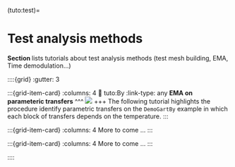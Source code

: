 (tuto:test)=
# Test analysis methods

**Section [](tuto:test)** lists tutorials about test analysis methods (test mesh building, EMA, Time demodulation...)

::::{grid}
:gutter: 3

:::{grid-item-card} 
:columns: 4
:link: tuto:By
:link-type: any
**EMA on parameteric transfers**
^^^
![](_images/tuto_By.png)
+++
The following tutorial highlights the procedure identify parametric transfers on the `DemoGartBy` example in which each block of transfers depends on the temperature.
:::

:::{grid-item-card}
:columns: 4
More to come ...
:::

:::{grid-item-card}
:columns: 4
More to come ...
:::

::::